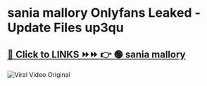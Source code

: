 
 # sania mallory Onlyfans Leaked - Update Files up3qu

## <h2><a href="https://clipsfans.com/sania_mallory&ref=git">🔗 Click to LINKS ⏩⏩ 👉 🟢 sania mallory </a></h2>

<a href="https://clipsfans.com/sania_mallory&ref=git" rel="nofollow" data-target="animated-image.originalLink"><img src="https://i.ibb.co.com/xMMVF88/686577567.gif" alt="Viral Video Original" style="max-width: 100%; display: inline-block;" data-target="animated-image.originalImage"></a>

